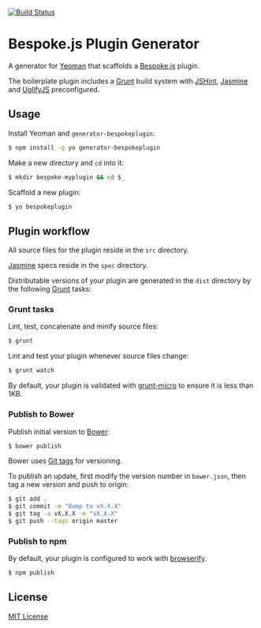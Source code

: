 [![Build Status](https://secure.travis-ci.org/markdalgleish/generator-bespokeplugin.png?branch=master)](https://travis-ci.org/markdalgleish/generator-bespokeplugin)

# Bespoke.js Plugin Generator

A generator for [Yeoman](http://yeoman.io) that scaffolds a [Bespoke.js](http://markdalgleish.com/projects/bespoke.js) plugin.

The boilerplate plugin includes a [Grunt](http://gruntjs.com) build system with [JSHint](http://www.jshint.com/), [Jasmine](http://pivotal.github.io/jasmine/) and [UglifyJS](http://lisperator.net/uglifyjs/) preconfigured.

## Usage

Install Yeoman and `generator-bespokeplugin`:
```bash
$ npm install -g yo generator-bespokeplugin
```

Make a new directory and `cd` into it:
```bash
$ mkdir bespoke-myplugin && cd $_
```

Scaffold a new plugin:
```bash
$ yo bespokeplugin
```

## Plugin workflow

All source files for the plugin reside in the `src` directory.

[Jasmine](http://pivotal.github.io/jasmine/) specs reside in the `spec` directory.

Distributable versions of your plugin are generated in the `dist` directory by the following [Grunt](http://gruntjs.com/) tasks:

### Grunt tasks

Lint, test, concatenate and minify source files:

```bash
$ grunt
```

Lint and test your plugin whenever source files change:

```bash
$ grunt watch
```

By default, your plugin is validated with [grunt-micro](https://github.com/markdalgleish/grunt-micro) to ensure it is less than 1KB.

### Publish to Bower

Publish initial version to [Bower](http://bower.io/):

```bash
$ bower publish
```

Bower uses [Git tags](http://git-scm.com/book/en/Git-Basics-Tagging) for versioning.

To publish an update, first modify the version number in `bower.json`, then tag a new version and push to origin:

```bash
$ git add .
$ git commit -m "Bump to vX.X.X"
$ git tag -a vX.X.X -m "vX.X.X"
$ git push --tags origin master
```

### Publish to npm

By default, your plugin is configured to work with [browserify](browserify.org).

```bash
$ npm publish
```

## License

[MIT License](http://markdalgleish.mit-license.org)
